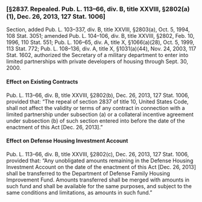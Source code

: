 ### [§2837. Repealed. Pub. L. 113–66, div. B, title XXVIII, §2802(a)(1), Dec. 26, 2013, 127 Stat. 1006] ###

Section, added Pub. L. 103–337, div. B, title XXVIII, §2803(a), Oct. 5, 1994, 108 Stat. 3051; amended Pub. L. 104–106, div. B, title XXVIII, §2802, Feb. 10, 1996, 110 Stat. 551; Pub. L. 106–65, div. A, title X, §1066(a)(28), Oct. 5, 1999, 113 Stat. 772; Pub. L. 108–136, div. A, title X, §1031(a)(44), Nov. 24, 2003, 117 Stat. 1602, authorized the Secretary of a military department to enter into limited partnerships with private developers of housing through Sept. 30, 2000.

#### Effect on Existing Contracts ####

Pub. L. 113–66, div. B, title XXVIII, §2802(b), Dec. 26, 2013, 127 Stat. 1006, provided that: “The repeal of section 2837 of title 10, United States Code, shall not affect the validity or terms of any contract in connection with a limited partnership under subsection (a) or a collateral incentive agreement under subsection (b) of such section entered into before the date of the enactment of this Act [Dec. 26, 2013].”

#### Effect on Defense Housing Investment Account ####

Pub. L. 113–66, div. B, title XXVIII, §2802(c), Dec. 26, 2013, 127 Stat. 1006, provided that: “Any unobligated amounts remaining in the Defense Housing Investment Account on the date of the enactment of this Act [Dec. 26, 2013] shall be transferred to the Department of Defense Family Housing Improvement Fund. Amounts transferred shall be merged with amounts in such fund and shall be available for the same purposes, and subject to the same conditions and limitations, as amounts in such fund.”